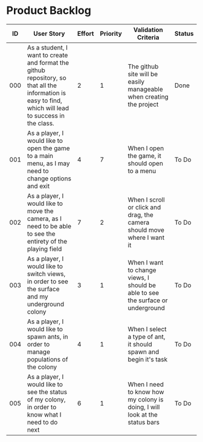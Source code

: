 # Product Backlog

| ID | User Story | Effort | Priority | Validation Criteria | Status |
|----|------------|--------|----------|---------------------|--------|
| 000 | As a student, I want to create and format the github repository, so that all the information is easy to find, which will lead to success in the class. | 2 | 1 | The github site will be easily manageable when creating the project | Done |
| 001 | As a player, I would like to open the game to a main menu, as I may need to change options and exit | 4 | 7 | When I open the game, it should open to a menu | To Do |
| 002 | As a player, I would like to move the camera, as I need to be able to see the entirety of the playing field | 7 | 2 | When I scroll or click and drag, the camera should move where I want it | To Do |
| 003 | As a player, I would like to switch views, in order to see the surface and my underground colony | 3 | 1 | When I want to change views, I should be able to see the surface or underground | To Do | 
| 004 | As a player, I would like to spawn ants, in order to manage populations of the colony | 4 | 1 | When I select a type of ant, it should spawn and begin it's task | To Do |
| 005 | As a player, I would like to see the status of my colony, in order to know what I need to do next | 6 | 1 | When I need to know how my colony is doing, I will look at the status bars | To Do |
